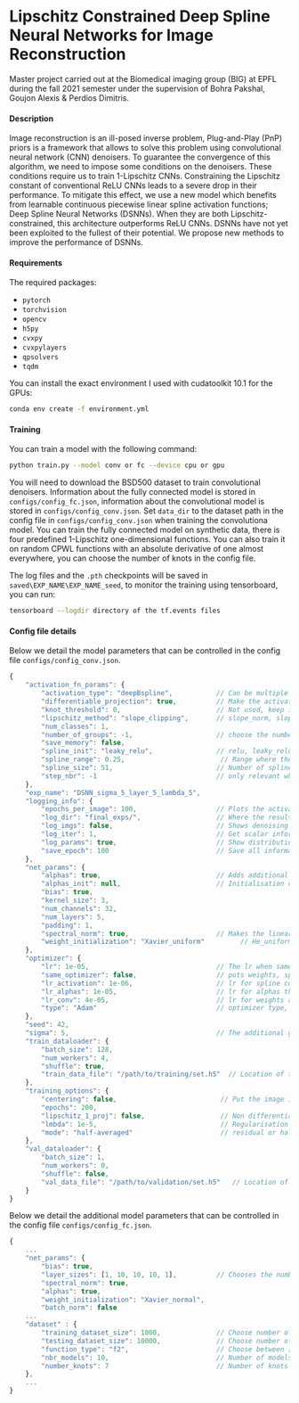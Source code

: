 # Lipschitz Constrained Deep Spline Neural Networks for Image Reconstruction
Master project carried out at the Biomedical imaging group (BIG) at EPFL during the fall 2021 semester under the supervision of Bohra Pakshal, Goujon Alexis & Perdios Dimitris.

#### Description
Image reconstruction is an ill-posed inverse problem, Plug-and-Play (PnP) priors is a framework that allows to solve this problem using convolutional neural network (CNN) denoisers. To guarantee the convergence of this algorithm, we need to impose some conditions on the denoisers. These conditions require us to train 1-Lipschitz CNNs. Constraining the Lipschitz constant of conventional ReLU CNNs leads to a severe drop in their performance. To mitigate this effect, we use a new model which benefits from learnable continuous piecewise linear spline activation functions; Deep Spline Neural Networks (DSNNs). When they are both Lipschitz-constrained, this architecture outperforms ReLU CNNs. DSNNs have not yet been exploited to the fullest of their potential. We propose new methods to improve the performance of DSNNs.

#### Requirements
The required packages:
- `pytorch`
- `torchvision`
- `opencv`
- `h5py`
- `cvxpy`
- `cvxpylayers`
- `qpsolvers` 
- `tqdm` 

You can install the exact environment I used with cudatoolkit 10.1 for the GPUs:

```bash
conda env create -f environment.yml
```

#### Training

You can train a model with the following command:

```bash
python train.py --model conv or fc --device cpu or gpu
```

You will need to download the BSD500 dataset to train convolutional denoisers. Information about the fully connected model is stored in `configs/config_fc.json`, information about the convolutional model is stored in `configs/config_conv.json`. Set `data_dir` to the dataset path in the config file in `configs/config_conv.json` when training the convolutiona model. You can train the fully connected model on synthetic data, there is four predefined 1-Lipschitz one-dimensional functions. You can also train it on random CPWL functions with an absolute derivative of one almost everywhere, you can choose the number of knots in the config file.

The log files and the `.pth` checkpoints will be saved in `saved\EXP_NAME\EXP_NAME_seed`, to monitor the training using tensorboard, you can run:

```bash
tensorboard --logdir directory of the tf.events files
```
#### Config file details️

Below we detail the model  parameters that can be controlled in the config file `configs/config_conv.json`.

```javascript
{
    "activation_fn_params": {
        "activation_type": "deepBspline",           // Can be multiple type of Deep Spline, GroupSort or ReLU
        "differentiable_projection": true,          // Make the activation 1-Lipschitz in a differentiable way
        "knot_threshold": 0,                        // Not used, keep it at 0
        "lipschitz_method": "slope_clipping",       // slope_norm, slope_clipping, pgd or l2_program
        "num_classes": 1,                                   
        "number_of_groups": -1,                     // choose the number of groups when using groupsort
        "save_memory": false,
        "spline_init": "leaky_relu",                // relu, leaky_relu, identity or even_odd
        "spline_range": 0.25,                        // Range where the activation functions are CPWL
        "spline_size": 51,                          // Number of spline coefficients
        "step_nbr": -1                              // only relevant when using pgd as lipschitz_method
    },
    "exp_name": "DSNN_sigma_5_layer_5_lambda_5",
    "logging_info": {
        "epochs_per_image": 100,                    // Plots the activation functions every X epochs
        "log_dir": "final_exps/",                   // Where the results of the experiment is stored
        "log_imgs": false,                          // Shows denoising results while training
        "log_iter": 1,                              // Get scalar information every X epochs
        "log_params": true,                         // Show distribution of parameters of neural networks
        "save_epoch": 100                           // Save all information at every X epochs
    },
    "net_params": {
        "alphas": true,                             // Adds additional parameters (alphas) to adjust the range
        "alphas_init": null,                        // Initialisation of the alphas, all equal to 1 by default
        "bias": true,   
        "kernel_size": 3,
        "num_channels": 32,
        "num_layers": 5,
        "padding": 1,
        "spectral_norm": true,                      // Makes the linear layer 1-Lipschitz
        "weight_initialization": "Xavier_uniform"         // He_uniform, He_normal, Xavier_uniform, Xavier_normal, custom_normal or identity
    },
    "optimizer": {
        "lr": 1e-05,                                // The lr when same optimizer for every parameter
        "same_optimizer": false,                    // puts weights, spline coeffs and alphas on same optim
        "lr_activation": 1e-06,                     // lr for spline coefficients
        "lr_alphas": 1e-05,                         // lr for alphas that adjust the range
        "lr_conv": 4e-05,                           // lr for weights and biases
        "type": "Adam"                              // optimizer type, Adam or SGD
    },
    "seed": 42,
    "sigma": 5,                                     // The additional gaussian noise has variance sigma/255
    "train_dataloader": {
        "batch_size": 128,
        "num_workers": 4,
        "shuffle": true,
        "train_data_file": "/path/to/training/set.h5"  // Location of training set
    },
    "training_options": {
        "centering": false,                          // Put the image in range [-0.5, 0.5] instead of [0, 1]
        "epochs": 200,
        "lipschitz_1_proj": false,                   // Non differentiable projection, only done if differentiable_projection is false, makes the activation 1-Lipschitz
        "lmbda": 1e-5,                               // Regularisation of the number of knots
        "mode": "half-averaged"                      // residual or half-averaged
    },
    "val_dataloader": {
        "batch_size": 1,
        "num_workers": 0,
        "shuffle": false,
        "val_data_file": "/path/to/validation/set.h5"   // Location of validation set
    }
}
```

Below we detail the additional model parameters that can be controlled in the config file `configs/config_fc.json`.

```javascript
{
    ...
    "net_params": {
        "bias": true,
        "layer_sizes": [1, 10, 10, 10, 1],          // Chooses the number of neurons of every layers
        "spectral_norm": true,
        "alphas": true,
        "weight_initialization": "Xavier_normal",
        "batch_norm": false                                                 
    ...
    "dataset" : {
        "training_dataset_size": 1000,              // Choose number of training point
        "testing_dataset_size": 10000,              // Choose number of validation point
        "function_type": "f2",                      // Choose between [f1, f2, f3, f4, random_spline]
        "nbr_models": 10,                           // Number of models trained, median or mean results will be reported
        "number_knots": 7                           // Number of knots of the random spline      
    },
    ...
}
```